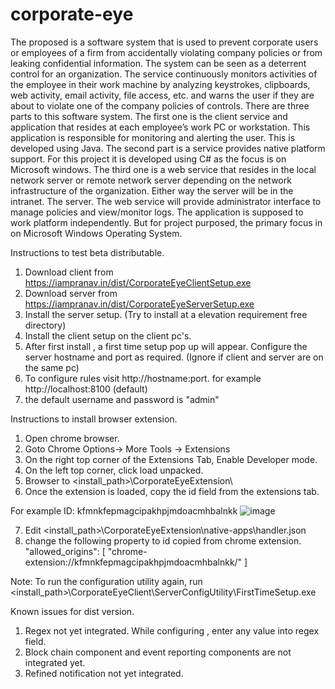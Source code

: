 # corporate-eye
The proposed is a software system that is used to prevent corporate users or employees of a firm from accidentally violating company policies or from leaking confidential information. The system can be seen as a deterrent control for an organization. The service continuously monitors activities of the employee in their work machine by analyzing keystrokes, clipboards, web activity, email activity, file access, etc. and warns the user if they are about to violate one of the company policies of controls. There are three parts to this software system. The first one is the client service and application that resides at each employee’s work PC or workstation. This application is responsible for monitoring and alerting the user. This is developed using Java. The second part is a service provides native platform support. For this project it is developed using C# as the focus is on Microsoft windows. The third one is a web service that resides in the local network server or remote network server depending on the network infrastructure of the organization. Either way the server will be in the intranet. The server. The web service will provide administrator interface to manage policies and view/monitor logs. The application is supposed to work platform independently. But for project purposed, the primary focus in on Microsoft Windows Operating System.


Instructions to test beta distributable.

1. Download client from https://iampranav.in/dist/CorporateEyeClientSetup.exe
2. Download server from https://iampranav.in/dist/CorporateEyeServerSetup.exe
3. Install the server setup. (Try to install at a elevation requirement free directory)
4. Install the client setup on the client pc's.
5. After first install , a first time setup pop up will appear. Configure the server hostname and port as required. (Ignore if client and server are on the same pc)
6. To configure rules visit http://hostname:port. for example http://localhost:8100 (default)
7. the default username and password is "admin"


Instructions to install browser extension.

1. Open chrome browser.
2. Goto Chrome Options-> More Tools -> Extensions
3. On the right top corner of the Extensions Tab, Enable Developer mode.
4. On the left top corner, click load unpacked.
5. Browser to <install_path>\CorporateEyeExtension\
6. Once the extension is loaded, copy the id field from the extensions tab.

For example ID: kfmnkfepmagcipakhpjmdoacmhbalnkk 
![image](https://user-images.githubusercontent.com/13004828/200120577-da22f0cf-b3dc-409f-88af-c396da53efc4.png)

7. Edit <install_path>\CorporateEyeExtension\native-apps\handler.json
8. change the following property to id copied from chrome extension.
   "allowed_origins": [
        "chrome-extension://kfmnkfepmagcipakhpjmdoacmhbalnkk/"
      ]


Note: To run the configuration utility again, run <install_path>\CorporateEyeClient\ServerConfigUtility\FirstTimeSetup.exe

Known issues for dist version.
1. Regex not yet integrated. While configuring , enter any value into regex field.
2. Block chain component and event reporting components are not integrated yet.
3. Refined notification not yet integrated.
